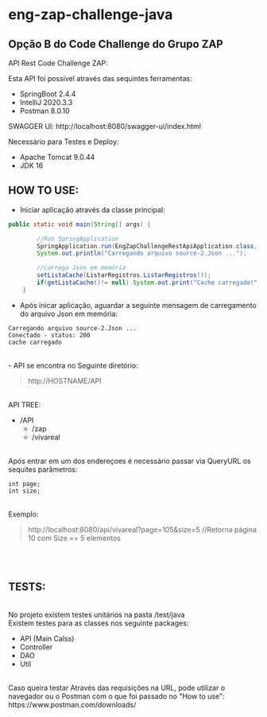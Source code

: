 # eng-zap-challenge-java
## Opção B do Code Challenge do Grupo ZAP

API Rest Code Challenge ZAP:

Esta API foi possível através das sequintes ferramentas: <br>

- SpringBoot 2.4.4 
- IntelliJ 2020.3.3 
- Postman 8.0.10

SWAGGER UI: http://localhost:8080/swagger-ui/index.html

Necessário para Testes e Deploy:<br>

- Apache Tomcat 9.0.44
- JDK 16

## HOW TO USE:

- Iniciar aplicação através da classe principal:
```java
public static void main(String[] args) {

		//Run SpringApplication
		SpringApplication.run(EngZapChallengeRestApiApplication.class, args);
		System.out.println("Carregando arquivo source-2.Json ...");

		//carrega Json em memória
		setListaCache(ListarRegistros.ListarRegistros());
		if(getListaCache()!= null) System.out.print("Cache carregado!");
	}
```
- Após inicar aplicação, aguardar a seguinte mensagem de carregamento do arquivo Json em memória:
```
Carregando arquivo source-2.Json ...
Conectado - status: 200
cache carregado
```
<br>
- API se encontra no Seguinte diretório:

> http://HOSTNAME/API
<br>
API TREE:

- /API
  - /zap 
  - /vivareal 
<br>
Após entrar em um dos endereçoes é necessário passar via QueryURL os sequites parâmetros:<br>

```
int page;
int size; 
```
<br>
Exemplo:
<br>

>http://localhost:8080/api/vivareal?page=105&size=5 //Retorna página 10 com Size == 5 elementos

<br><br>
## TESTS:
<br>
No projeto existem testes unitários na pasta /test/java
<br>
Existem testes para as classes nos seguinte packages:
<br>

- API (Main Calss)  
- Controller 
- DAO  
- Util  
<br>
Caso queira testar Através das requisições na URL, pode utilizar o navegador ou o Postman com o que foi passado no "How to use":
https://www.postman.com/downloads/
